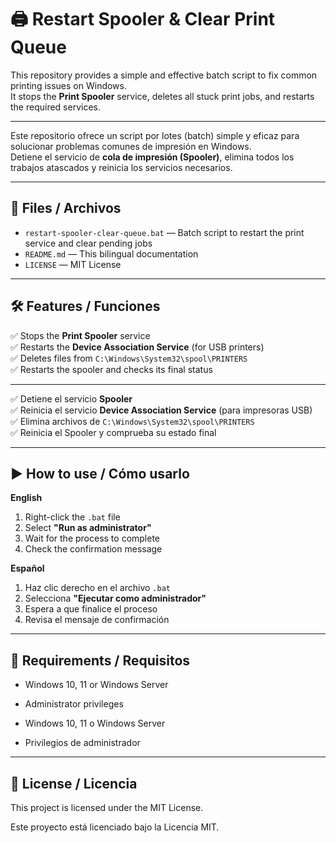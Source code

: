 # 🖨️ Restart Spooler & Clear Print Queue

This repository provides a simple and effective batch script to fix common printing issues on Windows.  
It stops the **Print Spooler** service, deletes all stuck print jobs, and restarts the required services.

---

Este repositorio ofrece un script por lotes (batch) simple y eficaz para solucionar problemas comunes de impresión en Windows.  
Detiene el servicio de **cola de impresión (Spooler)**, elimina todos los trabajos atascados y reinicia los servicios necesarios.

---

## 📂 Files / Archivos

- `restart-spooler-clear-queue.bat` — Batch script to restart the print service and clear pending jobs  
- `README.md` — This bilingual documentation  
- `LICENSE` — MIT License

---

## 🛠 Features / Funciones

✅ Stops the **Print Spooler** service  
✅ Restarts the **Device Association Service** (for USB printers)  
✅ Deletes files from `C:\Windows\System32\spool\PRINTERS`  
✅ Restarts the spooler and checks its final status

---

✅ Detiene el servicio **Spooler**  
✅ Reinicia el servicio **Device Association Service** (para impresoras USB)  
✅ Elimina archivos de `C:\Windows\System32\spool\PRINTERS`  
✅ Reinicia el Spooler y comprueba su estado final

---

## ▶️ How to use / Cómo usarlo

**English**  
1. Right-click the `.bat` file  
2. Select **"Run as administrator"**  
3. Wait for the process to complete  
4. Check the confirmation message

**Español**  
1. Haz clic derecho en el archivo `.bat`  
2. Selecciona **"Ejecutar como administrador"**  
3. Espera a que finalice el proceso  
4. Revisa el mensaje de confirmación

---

## 🧱 Requirements / Requisitos

- Windows 10, 11 or Windows Server  
- Administrator privileges

- Windows 10, 11 o Windows Server  
- Privilegios de administrador

---

## 📄 License / Licencia

This project is licensed under the MIT License.

Este proyecto está licenciado bajo la Licencia MIT.
